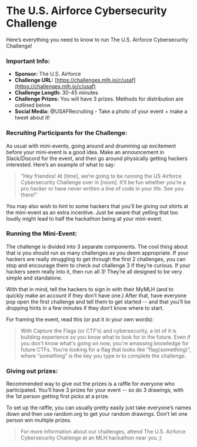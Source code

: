 # The U.S. Airforce Cybersecurity Challenge

Here’s everything you need to know to run The U.S. Airforce Cybersecurity Challenge!

### Important Info:

* **Sponsor:** The U.S. Airforce
* **Challenge URL:** [https://challenges.mlh.io/c/usaf](https://challenges.mlh.io/c/usaf)
* **Challenge Length:** 30-45 minutes
* **Challenge Prizes:** You will have 3 prizes. Methods for distribution are outlined below.
* **Social Media:** @USAFRecruiting - Take a photo of your event + make a tweet about it!

### **Recruiting Participants for the Challenge:**

As usual with mini-events, going around and drumming up excitement before your mini-event is a good idea. Make an announcement in Slack/Discord for the event, and then go around physically getting hackers interested. Here’s an example of what to say:

> "Hey friendos! At \[time\], we’re going to be running the US Airforce Cybersecurity Challenge over in \[room\]. It’ll be fun whether you’re a pro hacker or have never written a line of code in your life. See you there!”

You may also wish to hint to some hackers that you’ll be giving out shirts at the mini-event as an extra incentive. Just be aware that yelling that too loudly might lead to half the hackathon being at your mini-event.

### Running the Mini-**E**vent:

The challenge is divided into 3 separate components. The cool thing about that is you should run as many challenges as you deem appropriate. If your hackers are really struggling to get through the first 2 challenges, you can stop and encourage them to check out challenge 3 if they’re curious. If your hackers seem really into it, then run all 3! They’re all designed to be very simple and standalone.

With that in mind, tell the hackers to sign in with their MyMLH \(and to quickly make an account if they don’t have one.\) After that, have everyone pop open the first challenge and tell them to get started -- and that you’ll be dropping hints in a few minutes if they don’t know where to start.

For framing the event, read this \(or put it in your own words\):

> With Capture the Flags \(or CTF’s\) and cybersecurity, a lot of it is building experience so you know what to look for in the future. Even if you don't know what's going on now, you're amassing knowledge for future CTFs. You’re looking for a flag that looks like “flag{something}”, where “something” is the key you type in to complete the challenge.

### **Giving out prizes:**

Recommended way to give out the prizes is a raffle for everyone who participated. You’ll have 3 prizes for your event -- so do 3 drawings, with the 1st person getting first picks at a prize. 

To set up the raffle, you can usually pretty easily just take everyone’s names down and then use random.org to get your random drawings. Don’t let one person win multiple prizes.

> For more information about our challenges, attend The U.S. Airforce Cybersecurity Challenge at an MLH hackathon near you ;\)

